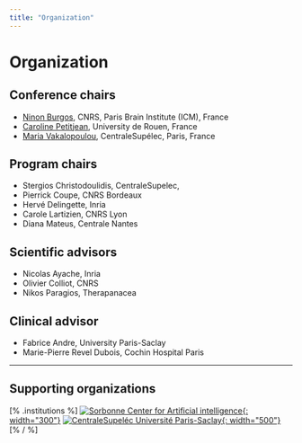 ```yaml
---
title: "Organization"
---
```


# Organization

## Conference chairs

* [Ninon Burgos](https://ninonburgos.com/), CNRS, Paris Brain Institute (ICM), France
* [Caroline Petitjean](https://pagesperso.litislab.fr/cpetitjean/), University de Rouen, France
* [Maria Vakalopoulou](https://scholar.google.com/citations?user=FKUHYqMAAAAJ), CentraleSupélec, Paris, France

## Program chairs

* Stergios Christodoulidis, CentraleSupelec,
* Pierrick Coupe, CNRS Bordeaux
* Hervé Delingette, Inria
* Carole Lartizien, CNRS Lyon
* Diana Mateus, Centrale Nantes

## Scientific advisors

* Nicolas Ayache, Inria
* Olivier Colliot, CNRS
* Nikos Paragios, Therapanacea

## Clinical advisor

* Fabrice Andre, University Paris-Saclay
* Marie-Pierre Revel Dubois, Cochin Hospital Paris

---
## Supporting organizations
[% .institutions %]
[![Sorbonne Center for Artificial intelligence](/assets/logos/scai.svg){: width="300"}](https://scai.sorbonne-universite.fr)
[![CentraleSupeléc Université Paris-Saclay](/assets/logos/centrale.png){: width="500"}](https://www.centralesupelec.fr/)
[% / %]
